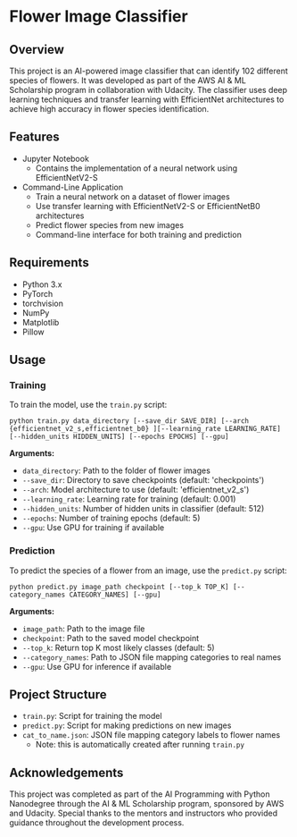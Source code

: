 # Flower Image Classifier

## Overview

This project is an AI-powered image classifier that can identify 102 different species of flowers. It was developed as part of the AWS AI & ML Scholarship program in collaboration with Udacity. The classifier uses deep learning techniques and transfer learning with EfficientNet architectures to achieve high accuracy in flower species identification.

## Features
- Jupyter Notebook
  - Contains the implementation of a neural network using EfficientNetV2-S
- Command-Line Application
  - Train a neural network on a dataset of flower images
  - Use transfer learning with EfficientNetV2-S or EfficientNetB0 architectures
  - Predict flower species from new images
  - Command-line interface for both training and prediction

## Requirements

- Python 3.x
- PyTorch
- torchvision
- NumPy
- Matplotlib
- Pillow
<!--
## Installation

1. Clone this repository:
```
git clone https://github.com/yourusername/ai-image-classifier.git
cd ai-image-classifier
```
2. Install the required packages:
```
pip install -r requirements.txt
```
-->
## Usage

### Training

To train the model, use the `train.py` script:

`python train.py data_directory [--save_dir SAVE_DIR] [--arch {efficientnet_v2_s,efficientnet_b0} ][--learning_rate LEARNING_RATE] [--hidden_units HIDDEN_UNITS]
[--epochs EPOCHS] [--gpu]`

**Arguments:**
- `data_directory`: Path to the folder of flower images
- `--save_dir`: Directory to save checkpoints (default: 'checkpoints')
- `--arch`: Model architecture to use (default: 'efficientnet_v2_s')
- `--learning_rate`: Learning rate for training (default: 0.001)
- `--hidden_units`: Number of hidden units in classifier (default: 512)
- `--epochs`: Number of training epochs (default: 5)
- `--gpu`: Use GPU for training if available

### Prediction

To predict the species of a flower from an image, use the `predict.py` script:

`python predict.py image_path checkpoint [--top_k TOP_K] [--category_names CATEGORY_NAMES] [--gpu]`

**Arguments:**
- `image_path`: Path to the image file
- `checkpoint`: Path to the saved model checkpoint
- `--top_k`: Return top K most likely classes (default: 5)
- `--category_names`: Path to JSON file mapping categories to real names
- `--gpu`: Use GPU for inference if available

## Project Structure

- `train.py`: Script for training the model
- `predict.py`: Script for making predictions on new images
- `cat_to_name.json`: JSON file mapping category labels to flower names
  - Note: this is automatically created after running `train.py`

## Acknowledgements

This project was completed as part of the AI Programming with Python Nanodegree through the AI & ML Scholarship program, sponsored by AWS and Udacity. Special thanks to the mentors and instructors who provided guidance throughout the development process.
